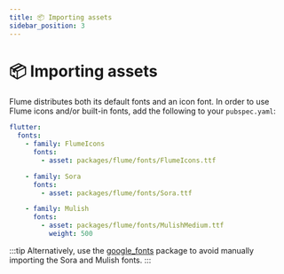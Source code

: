 ```yaml
---
title: 📦 Importing assets
sidebar_position: 3
---
```


# 📦 Importing assets

Flume distributes both its default fonts and an icon font. In order to use Flume icons and/or built-in fonts, add the following to your `pubspec.yaml`:

```yaml title=pubspec.yaml
flutter:
  fonts:
    - family: FlumeIcons
      fonts:
        - asset: packages/flume/fonts/FlumeIcons.ttf

    - family: Sora
      fonts:
        - asset: packages/flume/fonts/Sora.ttf

    - family: Mulish
      fonts:
        - asset: packages/flume/fonts/MulishMedium.ttf
          weight: 500
```

:::tip
Alternatively, use the [google_fonts](https://pub.dev/packages/google_fonts) package to avoid manually importing the Sora and Mulish fonts.
:::
